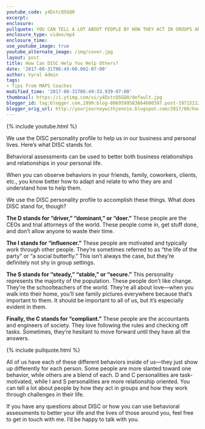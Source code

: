 ```yaml
---
youtube_code: y4DstcQ5GQ0
excerpt:
enclosure:
pullquote: YOU CAN TELL A LOT ABOUT PEOPLE BY HOW THEY ACT IN GROUPS AND HOW THEY WORK THROUGH CHALLENGES IN THEIR LIFE.
enclosure_type: video/mp4
enclosure_time:
use_youtube_image: true
youtube_alternate_image: /img/cover.jpg
layout: post
title: How Can DISC Help You Help Others?
date: '2017-08-31T06:49:00.002-07:00'
author: Vyral Admin
tags:
- Tips from MAPS Coaches
modified_time: '2017-08-31T06:49:33.939-07:00'
thumbnail: https://i.ytimg.com/vi/y4DstcQ5GQ0/default.jpg
blogger_id: tag:blogger.com,1999:blog-8069599583664600397.post-197152122425752125
blogger_orig_url: http://yourjourneywithjennie.blogspot.com/2017/08/how-can-disc-help-you-help-others.html
---
```

{% include youtube.html %}

We use the DISC personality profile to help us in our business and personal lives.
Here’s what DISC stands for.

Behavioral assessments can be used to better both business relationships and relationships in your personal life.

When you can observe behaviors in your friends, family, coworkers, clients, etc., you know better how to adapt and relate to who they are and understand how to help them.

We use the DISC personality profile to accomplish these things. What does DISC stand for, though?

**The D stands for “driver,” “dominant,” or “doer.”** These people are the CEOs and trial attorneys of the world. These people come in, get stuff done, and don’t allow anyone to waste their time.

**The I stands for “influencer.”** These people are motivated and typically work through other people. They’re sometimes referred to as “the life of the party” or “a social butterfly.” This isn’t always the case, but they’re definitely not shy in group settings.

**The S stands for “steady,” “stable,” or “secure.”** This personality represents the majority of the population. These people don’t like change. They’re the schoolteachers of the world. They’re all about love—when you walk into their home, you’ll see family pictures everywhere because that’s important to them. It should be important to all of us, but it’s especially evident in them.

**Finally, the C stands for “compliant.”** These people are the accountants and engineers of society. They love following the rules and checking off tasks. Sometimes, they’re hesitant to move forward until they have all the answers.

{% include pullquote.html %}

All of us have each of these different behaviors inside of us—they just show up differently for each person. Some people are more slanted toward one behavior, while others are a blend of each. D and C personalities are task-motivated, while I and S personalities are more relationship oriented. You can tell a lot about people by how they act in groups and how they work through challenges in their life.

If you have any questions about DISC or how you can use behavioral assessments to better your life and the lives of those around you, feel free to get in touch with me. I’d be happy to talk with you.
